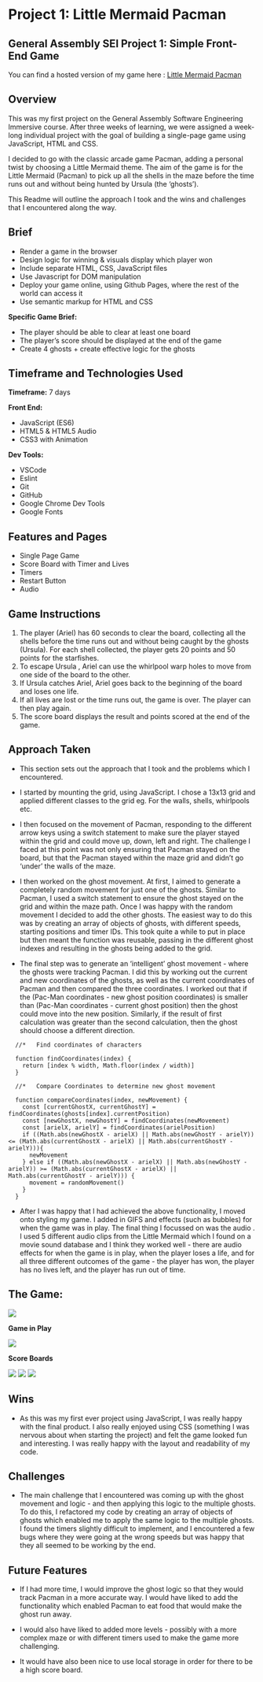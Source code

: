 # Project 1: Little Mermaid Pacman

## General Assembly SEI Project 1: Simple Front-End Game

You can find a hosted version of my game here : [Little Mermaid Pacman](https://elsiedown.github.io/SEI-project-1/)

## Overview

This was my first project on the General Assembly Software Engineering Immersive course.  After three weeks of learning, we were assigned a week-long individual project with the goal of building a single-page game using JavaScript, HTML and CSS. 

I decided to go with the classic arcade game Pacman,  adding a personal twist by choosing a Little Mermaid theme.  The aim of the game is for the Little Mermaid (Pacman) to pick up all the shells in the maze before the time runs out and without being hunted by Ursula (the ‘ghosts’). 

This Readme will outline the approach I took and the wins and challenges that I encountered along the way.


## Brief
* Render a game in the browser
* Design logic for winning & visuals display which player won
* Include separate HTML, CSS, JavaScript files
* Use Javascript for DOM manipulation
* Deploy your game online, using Github Pages, where the rest of the world can access it
* Use semantic markup for HTML and CSS

**Specific Game Brief:**
* The player should be able to clear at least one board
* The player’s score should be displayed at the end of the game
* Create 4 ghosts + create effective logic for the ghosts


## Timeframe and Technologies Used

**Timeframe:** 7 days

**Front End:**
* JavaScript (ES6)
* HTML5 & HTML5 Audio
* CSS3 with Animation

**Dev Tools:**
* VSCode
* Eslint
* Git
* GitHub
* Google Chrome Dev Tools
* Google Fonts

## Features and Pages
* Single Page Game
* Score Board with Timer and Lives
* Timers
* Restart Button
* Audio

## Game Instructions
1. The player (Ariel) has 60 seconds to clear the board, collecting all the shells before the time runs out and without being caught by the ghosts (Ursula).  For each shell collected, the player gets 20 points and 50 points for the starfishes.
2. To escape Ursula , Ariel can use the whirlpool warp holes to move from one side of the board to the other.
3. If Ursula catches Ariel, Ariel goes back to the beginning of the board and loses one life.
4. If all lives are lost or the time runs out, the game is over. The player can then play again. 
5. The score board displays the result and points scored at the end of the game.

## Approach Taken

* This section sets out the approach that I took and the problems which I encountered.

* I started by  mounting the grid, using JavaScript. I chose a 13x13 grid and applied different classes to the grid eg. For the walls, shells, whirlpools etc. 

* I then focused on the movement of Pacman, responding to the different arrow keys using a switch statement to make sure the player stayed within the grid and could move up, down, left and right.  The challenge I faced at this point was not only ensuring  that Pacman stayed on the board, but that the Pacman stayed within the maze grid and didn’t go ‘under’ the walls of the maze.

* I then worked on the ghost movement. At first, I aimed to generate a completely random movement for just one of the ghosts. Similar to Pacman, I used a switch statement to ensure the ghost stayed on the grid and within the maze path. Once I was happy with the random movement I decided to add the other ghosts. The easiest way to do this was by creating an array of objects of ghosts,  with different speeds, starting positions and timer IDs.  This took quite a while to put in place but then meant the function was reusable, passing in the different ghost indexes and resulting in the ghosts being added to the grid. 

* The final step was to generate an ‘intelligent’ ghost movement - where the ghosts were tracking Pacman. I did this by working out the current and new coordinates of the ghosts, as well as the current coordinates of Pacman and then compared the three coordinates.  I worked out that if the (Pac-Man coordinates - new ghost position coordinates) is smaller than (Pac-Man coordinates - current ghost position) then the ghost could move into the new position. Similarly, if the result of first calculation was greater than the second calculation, then the ghost should choose a different direction.

```
  //*   Find coordinates of characters
  
  function findCoordinates(index) {
    return [index % width, Math.floor(index / width)]
  }

  //*   Compare Coordinates to determine new ghost movement

  function compareCoordinates(index, newMovement) {
    const [currentGhostX, currentGhostY] = findCoordinates(ghosts[index].currentPosition)
    const [newGhostX, newGhostY] = findCoordinates(newMovement)
    const [arielX, arielY] = findCoordinates(arielPosition)
    if ((Math.abs(newGhostX - arielX) || Math.abs(newGhostY - arielY)) <= (Math.abs(currentGhostX - arielX) || Math.abs(currentGhostY - arielY))){
      newMovement
    } else if ((Math.abs(newGhostX - arielX) || Math.abs(newGhostY - arielY)) >= (Math.abs(currentGhostX - arielX) || Math.abs(currentGhostY - arielY))) {
      movement = randomMovement()
    }
  }

```

* After I was happy that I had achieved the above functionality, I moved onto styling my game.  I added in GIFS and effects (such as bubbles) for when the game was in play. The final thing I focussed on was the audio . I used 5 different audio clips from the Little Mermaid which I found on a movie sound database and I think they worked well -  there are audio effects for when the game is in play, when the player loses a life, and for all three different outcomes of the game - the player has won, the player has no lives left, and the player has run out of time.

## The Game: 

![](/assets/images/screenshot-one.png)

**Game in Play**

![](assets/images/screenshot-two.png)

**Score Boards**

![](assets/images/screenshot-three.png)
![](assets/images/screenshot-four.png)
![](assets/images/screenshot-five.png)

## Wins

* As this was my first ever project using JavaScript, I was really happy with the final product. I also really enjoyed using CSS (something I was nervous about when starting the project) and felt the game looked fun and interesting. I was really happy with the layout and readability of my code.

## Challenges

* The main challenge that I encountered was coming up with the ghost movement and logic - and then applying this logic to the multiple ghosts. To do this, I refactored my code by creating an array of objects of ghosts which enabled me to apply the same logic to the multiple ghosts. I found the timers slightly difficult to implement, and I encountered a few bugs where they were going at the wrong speeds but was happy that they all seemed to be working by the end. 

## Future Features

* If I had more time, I would improve the ghost logic so that they would track Pacman in a more accurate way. I would have liked to add the functionality which enabled Pacman to eat food that would make the ghost run away.

* I would also have liked to added more levels - possibly with a more complex maze or with different timers used to make the game more challenging.

* It would have also been nice to use local storage in order for there to be a high score board.
